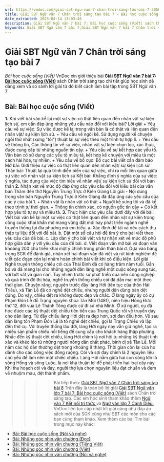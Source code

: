 ```yaml
---
url: https://vndoc.com/giai-sbt-ngu-van-7-chan-troi-sang-tao-bai-7-305053
title: Giải SBT Ngữ văn 7 Chân trời sáng tạo bài 7 - Bài học cuộc sống (Viết) - VnDoc.com
date_extracted: 2025-04-14 13:03:46
description: Giải SBT Ngữ văn 7 bài 7: Bài học cuộc sống (Viết) sách Chân trời sáng tạo có đáp án chi tiết cho các bạn cùng tham khảo.
keywords: Giải SBT Ngữ văn 7 bài 7,Giải SBT Ngữ văn 7 bài 7 Chân trời sáng tạo,Giải sách bài tập Ngữ văn CTST lớp 7,Ngữ văn lớp 7 Chân trời sáng tạo,giải bài tập ngữ văn lớp 7,bài Bài học cuộc sống (Viết),ôn tập ngữ văn 7,trắc nghiệm ngữ văn 7 CTST
---
```


# Giải SBT Ngữ văn 7 Chân trời sáng tạo bài 7
 _Bài học cuộc sống \(Viết\)_
VnDoc xin giới thiệu bài [**Giải SBT Ngữ văn 7 bài 7: Bài học cuộc sống \(Viết\)**](<https://vndoc.com/giai-sbt-ngu-van-7-chan-troi-sang-tao-bai-7-305053>) sách Chân trời sáng tạo chi tiết giúp học sinh dễ dàng xem và so sánh lời giải từ đó biết cách làm bài tập trong SBT Ngữ văn 7
## Bài: Bài học cuộc sống \(Viết\)
**1.** Khi viết bài văn kể lại một sự việc có thật liên quan đến nhân vật sự kiện lịch sử, em cần đáp ứng những yêu cầu nào đối với kiểu bài?
Lời giải
\+ Yêu cầu về sự việc: Sự việc được kể lại trong văn bản là có thật và liên quan đến nhân vật/ sự kiện lịch sử.
\+ Yêu cầu về ngôi kể. Sử dụng người kể chuyện ngôi thứ nhất \(xưng "tôi"\) thuật lại sự việc theo một trình tự hợp lí.
\+ Yêu cầu về thông tin, Các thông tin về sự việc, nhân vật sự kiện chọn lọc, xác thực, được cung cấp từ những nguồn tin cậy.
\+ Yêu cầu về sự kết hợp các yếu tố. Văn bản có sử dụng các yếu tố miêu tả, kết hợp kể chuyện với miêu tả một cách hài hòa, tự nhiên.
\+ Yêu cầu về bố cục: Bố cục bài viết cần đảm bảo
Mở bài: Giới thiệu sự việc có thật liên quan đến nhân vật/ sự kiện lịch sử
Thân bài: Thuật lại quá trình diễn biến của sự việc, chỉ ra mối liên quan giữa sự việc với nhân vật sự kiện lịch sử
Kết bài: Khẳng định ý nghĩa của sự việc: ý nghĩa, tác dụng của việc tìm hiểu về nhân vật/ sự kiện lịch sử đối với bản thân
**2.** Nhận xét về mức độ đáp ứng các yêu cầu đối với kiểu bài của văn bản Thăm đền thờ Nguyễn Trung Trực ở Kiên Giang
Lời giải
\- Nội dung trong văn bản Nguyễn Trung Trực ở Kiên Giang đã đáp ứng các yêu cầu của các ý của bài 1.
\+ Nhân vật là nhân vật có thật
\+ Người kể xưng tôi và đã kể theo trình tự thời gian.
\+ Thông tin chính xác, có nguồn gốc tin cậy
\+ Có kết hợp yếu tố tự sự và miêu tả.
**3.** Thực hiện các yêu cầu dưới đây với đề bài: Viết bài văn kể lại một sự việc có thật liên quan đến nhân vật sự kiện trong công cuộc khai khẩn mở mang vùng đất mới hay phát triển ngành nghề truyền thống tại địa phương mà em biểu.
a. Xác định đề tài và nêu cách thu thập tư liệu đối với để bắt.
b. Đặt một số câu hỏi để tìm ý cho bài viết theo yêu cầu của đề bài.
c. Lập dàn ý cho bài viết và tự nhận xét về mức độ phù hợp giữa dàn ý với yêu cầu của đề bài.
d. Viết đoạn văn mở bài và đoạn văn khoảng 200 chủ triển khai một ý chính trong phần thân bài
đ. Dựa vào bảng trong SGK để đánh giá, nhận xét hai đoạn văn đã viết và rút kinh nghiệm để viết các đoạn còn lại nhằm hoàn chỉnh bài viết khi có điều kiện.
Lời giải
Nghề truyền thống chiếu cói của Thái Bình đã có hàng trăm năm tuổi. Gắn bó và đã mang lại cho những người dân làng nghề một cuộc sống sung túc, vơi bớt vất vả gian nan. Tuy nhiên trước sự phát triển của nền công nghiệp và quá trình đô thị hóa, nghề truyền thống chiếu cói đã dần mai một theo thời gian. Chuyện rằng, nguyên trước đây làng Hới \(tên tục của thôn Hải Triều\), xã Tân Lễ đã có nghề dệt chiếu, nhưng người dân dùng bàn dệt đứng. Do vậy, chiếu dệt ra không được đẹp và chắc. Ở làng ngày ấy có cụ Phạm Đôn Lễ đỗ Trạng nguyên khoa Tân Mùi \(1481\), niên hiệu Hồng Đức thứ 12, đời vua Lê Thánh Tông được cử đi sứ nhà Minh. Ở xứ người, cụ đã học được các kỹ thuật dệt chiếu tiên tiến của Trung Quốc rồi về truyền dạy cho dân làng. Từ đấy chiếu làng Hới dệt ra đẹp hơn, sợi đan đều hơn. Về sau dân làng tôn Phạm Đôn Lễ là tổ nghề dệt chiếu, gọi là Trạng Chiếu và lập đền thờ cụ.
Với truyền thống lâu đời, làng Hới ngày nay vẫn giữ nghề, tạo ra nhiều sản phẩm chiếu nổi tiếng để cung cấp cho khách hàng thập phương. Nhắc đến kỹ thuật dệt chiếu, làng Hới chính là nơi hội tụ những kỹ thuật tinh xảo và khéo léo từ những người nông dân chất phác, bình dị xã Tân Lễ. Mỗi năm các hộ dân thường dệt trong khoảng 8 tháng. Thời gian còn lại của họ dành cho các công việc đồng ruộng.
Cói và sợi đay chính là 2 nguyên liệu chủ yếu để làm nên một chiếc chiếu. Làng Hới nằm giữa hai con sông lớn là sông Hồng và sông Luộc, là nơi khá thuận lợi để phát triển hai loại cây này. Khi thu hoạch cói và đay, người thợ lựa chọn nguyên liệu đạt chuẩn và đem về nhuộm màu, dệt thành phẩm.
>>>> Bài tiếp theo: [Giải SBT Ngữ văn 7 Chân trời sáng tạo bài 8](<https://vndoc.com/giai-sbt-ngu-van-7-chan-troi-sang-tao-bai-8-305055>)
Trên đây là toàn bộ lời giải [Giải SBT Ngữ văn lớp 7 bài 7: Bài học cuộc sống \(Viết\)](<https://vndoc.com/giai-sbt-ngu-van-7-chan-troi-sang-tao-bai-7-305053>) sách Chân trời sáng tạo. Các em học sinh tham khảo thêm [Ngữ văn 7 Kết nối tri thức ](<https://vndoc.com/ngu-van-7-kntt-tap2>)và [Ngữ văn lớp 7 Cánh Diều.](<https://vndoc.com/ngu-van-7-tap-1-cd>) VnDoc liên tục cập nhật lời giải cũng như đáp án sách mới của SGK cũng như SBT các môn cho các bạn cùng tham khảo.
Xem thêm các bài Tìm bài trong mục này khác:
  * [Bài: Bài học cuộc sống \(Nói và nghe\)](</giai-sbt-ngu-van-7-chan-troi-sang-tao-bai-8-305055>)
  * [Bài: Những góc nhìn văn chương \(Đọc\)](</giai-sbt-ngu-van-7-chan-troi-sang-tao-bai-9-305059>)
  * [Bài: Những góc nhìn văn chương \(Tiếng Việt\)](</giai-sbt-ngu-van-7-chan-troi-sang-tao-bai-10-305063>)
  * [Bài: Những góc nhìn văn chương \(Viết\)](</giai-sbt-ngu-van-7-chan-troi-sang-tao-bai-11-305076>)
  * [Bài: Những góc nhìn văn chương \(Nói và nghe\)](</giai-sbt-ngu-van-7-chan-troi-sang-tao-bai-12-305077>)


